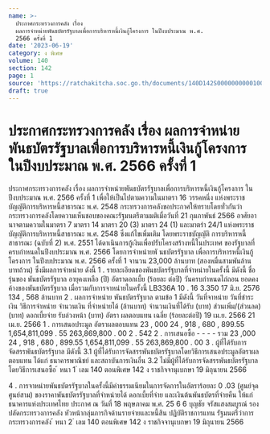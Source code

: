 ```yaml
---
name: >-
  ประกาศกระทรวงการคลัง เรื่อง
  ผลการจำหน่ายพันธบัตรรัฐบาลเพื่อการบริหารหนี้เงินกู้โครงการ ในปีงบประมาณ พ.ศ.
  2566 ครั้งที่ 1
date: '2023-06-19'
category: ง พิเศษ
volume: 140
section: 142
page: 1
source: 'https://ratchakitcha.soc.go.th/documents/140D142S0000000000100.pdf'
draft: true
---
```


# ประกาศกระทรวงการคลัง เรื่อง ผลการจำหน่ายพันธบัตรรัฐบาลเพื่อการบริหารหนี้เงินกู้โครงการ ในปีงบประมาณ พ.ศ. 2566 ครั้งที่ 1

ประกาศกระทรวงการคลัง เรื่อง ผลการจำหน่ายพันธบัตรรัฐบาลเพื่อการบริหารหนี้เงินกู้โครงการ ในปีงบประมาณ พ.ศ. 2566 ครั้งที่ 1 เพื่อให้เป็นไปตามความในมาตรา 16 วรรคหนึ่ง แห่งพระราชบัญญัติการบริหารหนี้สาธารณะ พ.ศ. 2548 กระทรวงการคลังขอประกาศให้ทราบโดยทั่วกันว่า กระทรวงการคลังโดยความเห็นชอบของคณะรัฐมนตรีตามมติเมื่อวันที่ 21 กุมภาพันธ์ 2566 อาศัยอานาจตามความในมาตรา 7 มาตรา 14 มาตรา 20 (3) มาตรา 24 (1) และมาตรำ 24/1 แห่งพระราชบัญญัติการบริหารหนี้สาธารณะ พ.ศ. 2548 ซึ่งแก้ไขเพิ่มเติม โดยพระราชบัญญัติ การบริหารหนี้สาธารณะ (ฉบับที่ 2) พ.ศ. 2551 ได้ดาเนินการกู้เงินเพื่อปรับโครงสร้างหนี้ในประเทศ ของรัฐบาลที่ครบกำหนดในปีงบประมาณ พ.ศ. 2566 โดยการจำหน่ายพั นธบัตรรัฐบาล เพื่อการบริหารหนี้เงินกู้โครงการ ในปีงบประมาณ พ.ศ. 2566 ครั้งที่ 1 จานวน 23,000 ล้านบาท (สองหมื่นสามพันล้านบาทถ้วน) ซึ่งมีผลการจำหน่าย ดังนี้ 1 . รายละเอียดของพันธบัตรรัฐบาลที่จำหน่ายในครั้งนี้ มีดังนี้ ชื่อรุ่นของ พันธบัตรรัฐบาล อายุคงเหลือ (ปี) อัตราดอกเบี้ย (ร้อยละ ต่อปี) วันครบกำหนดไถ่ถอน ยอดคงค้างของพันธบัตรรัฐบาล เมื่อรวมกับการจาหน่ายในครั้งนี้ LB336A 10 . 16 3.350 17 มิ.ย. 2576 134 , 568 ล้านบาท 2 . ผลการจำหน่าย พันธบัตรรัฐบาล ตามข้อ 1 มีดังนี้ วันที่จาหน่าย วันที่ชำระเงิน วิธีการจำหน่าย จำนวนเงิน ที่จำหน่ายได้ (ล้านบาท) จำนวนเงินที่ได้รับ (บาท) ส่วนเพิ่ม/(ส่วนลด) (บาท) ดอกเบี้ยจ่าย รับล่วงหน้า (บาท) อัตรา ผลตอบแทน เฉลี่ย (ร้อยละต่อปี) 19 เม.ย. 2566 21 เม.ย. 2566 1 . การเสนอประมูล อัตราผลตอบแทน 23 , 000 24 , 918 , 680 , 899.55 1,654,811,099 . 55 263,869,800 . 00 2 . 542 2 . การเสนอซื้อ - - - - รวม 23 ,000 24 , 918 , 680 , 899.55 1,654,811,099 . 55 263,869,800 . 00 3 . ผู้ที่ได้รับการจัดสรรพันธบัตรรัฐบาล มีดังนี้ 3.1 ผู้ที่ได้รับการจัดสรรพันธบัตรรัฐบาลโดยวิธีการเสนอประมูลอัตราผลตอบแทน ได้แก่ ธนาคารพาณิชย์ และสถาบันการเงินอื่น 3.2 ไม่มีผู้ที่ได้รับการจัดสรรพันธบัตรรัฐบาลโดยวิธีการเสนอซื้อ ้ หนา 1 ่ เลม 140 ตอนพิเศษ 142 ง ราชกิจจานุเบกษา 19 มิถุนายน 2566

4 . การจาหน่ายพันธบัตรรัฐบาลในครั้งนี้มีค่าธรรมเนียมในการจัดการในอัตราร้อยละ 0 .03 (ศูนย์จุดศูนย์สาม) ของราคาพันธบัตรรัฐบาลที่จำหน่ายได้ ดอกเบี้ยที่จ่าย และเงินต้นพันธบัตรที่จ่ายคืน ให้แก่ ธนาคารแห่งประเทศไทย ประกาศ ณ วันที่ 18 พฤษภาคม พ.ศ. 25 6 6 บุญชัย จรัสแสงสมบูรณ์ รองปลัดกระทรวงการคลัง หัวหน้ากลุ่มภารกิจด้านรายจ่ายและหนี้สิน ปฏิบัติราชการแทน รัฐมนตรีว่าการกระทรวงการคลัง ้ หนา 2 ่ เลม 140 ตอนพิเศษ 142 ง ราชกิจจานุเบกษา 19 มิถุนายน 2566
